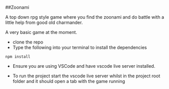 ##Zoonami

A top down rpg style game where you find the zoonami and do battle with a little help from good old charmander.

A very basic game at the moment.

- clone the repo
- Type the following into your terminal to install the dependencies

```
npm install
```

- Ensure you are using VSCode and have vscode live server installed.

- To run the project start the vscode live server whilst in the project root folder and it should open a tab with the game running
